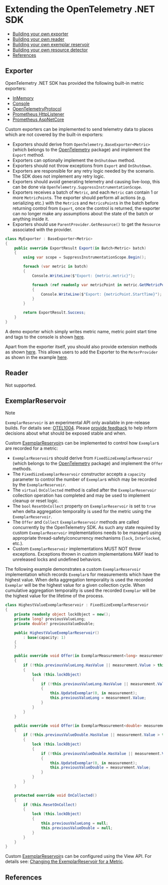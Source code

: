 # Extending the OpenTelemetry .NET SDK

* [Building your own exporter](#exporter)
* [Building your own reader](#reader)
* [Building your own exemplar reservoir](#exemplarreservoir)
* [Building your own resource detector](../../resources/README.md#resource-detector)
* [References](#references)

## Exporter

OpenTelemetry .NET SDK has provided the following built-in metric exporters:

* [InMemory](../../../src/OpenTelemetry.Exporter.InMemory/README.md)
* [Console](../../../src/OpenTelemetry.Exporter.Console/README.md)
* [OpenTelemetryProtocol](../../../src/OpenTelemetry.Exporter.OpenTelemetryProtocol/README.md)
* [Prometheus HttpListener](../../../src/OpenTelemetry.Exporter.Prometheus.HttpListener/README.md)
* [Prometheus AspNetCore](../../../src/OpenTelemetry.Exporter.Prometheus.AspNetCore/README.md)

Custom exporters can be implemented to send telemetry data to places which are
not covered by the built-in exporters:

* Exporters should derive from `OpenTelemetry.BaseExporter<Metric>` (which
  belongs to the [OpenTelemetry](../../../src/OpenTelemetry/README.md) package)
  and implement the `Export` method.
* Exporters can optionally implement the `OnShutdown` method.
* Exporters should not throw exceptions from `Export` and
  `OnShutdown`.
* Exporters are responsible for any retry logic needed by the scenario. The SDK
  does not implement any retry logic.
* Exporters should avoid generating telemetry and causing live-loop, this can be
  done via `OpenTelemetry.SuppressInstrumentationScope`.
* Exporters receives a batch of `Metric`, and each `Metric`
  can contain 1 or more `MetricPoint`s.
  The exporter should perform all actions (e.g. serializing etc.) with
  the `Metric`s and `MetricsPoint`s in the batch before returning control from
  `Export`, once the control is returned, the exporter can no longer make any
  assumptions about the state of the batch or anything inside it.
* Exporters should use `ParentProvider.GetResource()` to get the `Resource`
  associated with the provider.

```csharp
class MyExporter : BaseExporter<Metric>
{
    public override ExportResult Export(in Batch<Metric> batch)
    {
        using var scope = SuppressInstrumentationScope.Begin();

        foreach (var metric in batch)
        {
            Console.WriteLine($"Export: {metric.metric}");

            foreach (ref readonly var metricPoint in metric.GetMetricPoints())
            {
                Console.WriteLine($"Export: {metricPoint.StartTime}");
            }
        }

        return ExportResult.Success;
    }
}
```

A demo exporter which simply writes metric name, metric point start time
and tags to the console is shown [here](./MyExporter.cs).

Apart from the exporter itself, you should also provide extension methods as
shown [here](./MyExporterExtensions.cs). This allows users to add the Exporter
to the `MeterProvider` as shown in the example [here](./Program.cs).

## Reader

Not supported.

## ExemplarReservoir

> [!NOTE]
> `ExemplarReservoir` is an experimental API only available in pre-release
  builds. For details see:
  [OTEL1004](../../diagnostics/experimental-apis/OTEL1004.md). Please [provide
  feedback](https://github.com/open-telemetry/opentelemetry-dotnet/issues/5629)
  to help inform decisions about what should be exposed stable and when.

Custom [ExemplarReservoir](../customizing-the-sdk/README.md#exemplarreservoir)s
can be implemented to control how `Exemplar`s are recorded for a metric:

* `ExemplarReservoir`s should derive from `FixedSizeExemplarReservoir` (which
  belongs to the [OpenTelemetry](../../../src/OpenTelemetry/README.md) package)
  and implement the `Offer` methods.
* The `FixedSizeExemplarReservoir` constructor accepts a `capacity` parameter to
  control the number of `Exemplar`s which may be recorded by the
  `ExemplarReservoir`.
* The `virtual` `OnCollected` method is called after the `ExemplarReservoir`
  collection operation has completed and may be used to implement cleanup or
  reset logic.
* The `bool` `ResetOnCollect` property on `ExemplarReservoir` is set to `true`
  when delta aggregation temporality is used for the metric using the
  `ExemplarReservoir`.
* The `Offer` and `Collect` `ExemplarReservoir` methods are called concurrently
  by the OpenTelemetry SDK. As such any state required by custom
  `ExemplarReservoir` implementations needs to be managed using appropriate
  thread-safety/concurrency mechanisms (`lock`, `Interlocked`, etc.).
* Custom `ExemplarReservoir` implementations MUST NOT throw exceptions.
  Exceptions thrown in custom implementations MAY lead to unreleased locks and
  undefined behaviors.

The following example demonstrates a custom `ExemplarReservoir` implementation
which records `Exemplar`s for measurements which have the highest value. When
delta aggregation temporality is used the recorded `Exemplar` will be the
highest value for a given collection cycle. When cumulative aggregation
temporality is used the recorded `Exemplar` will be the highest value for the
lifetime of the process.

```csharp
class HighestValueExemplarReservoir : FixedSizeExemplarReservoir
{
    private readonly object lockObject = new();
    private long? previousValueLong;
    private double? previousValueDouble;

    public HighestValueExemplarReservoir()
        : base(capacity: 1)
    {
    }

    public override void Offer(in ExemplarMeasurement<long> measurement)
    {
        if (!this.previousValueLong.HasValue || measurement.Value > this.previousValueLong.Value)
        {
            lock (this.lockObject)
            {
                if (!this.previousValueLong.HasValue || measurement.Value > this.previousValueLong.Value)
                {
                    this.UpdateExemplar(0, in measurement);
                    this.previousValueLong = measurement.Value;
                }
            }
        }
    }

    public override void Offer(in ExemplarMeasurement<double> measurement)
    {
        if (!this.previousValueDouble.HasValue || measurement.Value > this.previousValueDouble.Value)
        {
            lock (this.lockObject)
            {
                if (!this.previousValueDouble.HasValue || measurement.Value > this.previousValueDouble.Value)
                {
                    this.UpdateExemplar(0, in measurement);
                    this.previousValueDouble = measurement.Value;
                }
            }
        }
    }

    protected override void OnCollected()
    {
        if (this.ResetOnCollect)
        {
            lock (this.lockObject)
            {
                this.previousValueLong = null;
                this.previousValueDouble = null;
            }
        }
    }
}
```

Custom [ExemplarReservoir](../customizing-the-sdk/README.md#exemplarreservoir)s
can be configured using the View API. For details see: [Changing the
ExemplarReservoir for a
Metric](../customizing-the-sdk/README.md#changing-the-exemplarreservoir-for-a-metric).

## References
